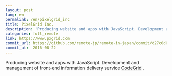 ```yaml
---
layout: post
lang: en
permalink: /en/pixelgrid_inc
title: PixelGrid Inc.
description: 'Producing website and apps with JavaScript. Development and management of front-end information delivery service CodeGrid .'
categories: full_remote
link: https://www.pxgrid.com
commit_url: https://github.com/remote-jp/remote-in-japan/commit/d27c0d06c44e6691170db792964889125937e19a
commit_at:  2016-08-22
---
```


<p>Producing website and apps with JavaScript. Development and management of front-end information delivery service <a href="https://www.codegrid.net/">CodeGrid</a> .</p>
